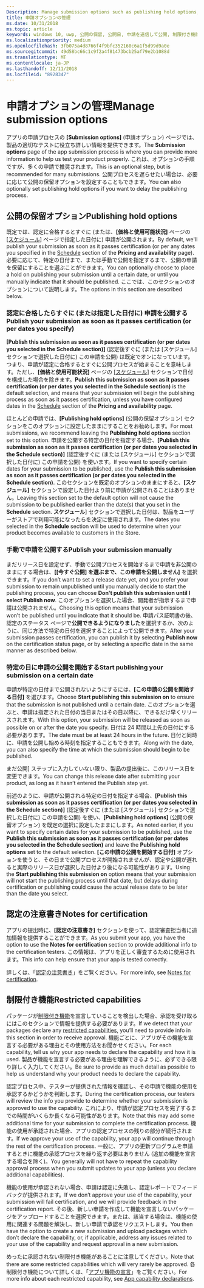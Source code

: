 ```yaml
---
Description: Manage submission options such as publishing hold options, notes for certification, and more.
title: 申請オプションの管理
ms.date: 10/31/2018
ms.topic: article
keywords: windows 10, uwp, 公開の保留, 公開日, 申請を送信して公開, 制限付き機能の承認
ms.localizationpriority: medium
ms.openlocfilehash: 3fb075a4d8766f4f9bfc352160c6a1f5d99d9a0e
ms.sourcegitcommit: 49d58bc66c1c9f2a4f81473bcb25af79e2b1088d
ms.translationtype: MT
ms.contentlocale: ja-JP
ms.lasthandoff: 12/11/2018
ms.locfileid: "8928347"
---
```

# <a name="manage-submission-options"></a><span data-ttu-id="383b8-103">申請オプションの管理</span><span class="sxs-lookup"><span data-stu-id="383b8-103">Manage submission options</span></span>

<span data-ttu-id="383b8-104">アプリの申請プロセスの **[Submission options]** (申請オプション) ページでは、製品の適切なテストに役立ち詳しい情報を提供できます。</span><span class="sxs-lookup"><span data-stu-id="383b8-104">The **Submission options** page of the app submission process is where you can provide more information to help us test your product properly.</span></span> <span data-ttu-id="383b8-105">これは、オプションの手順ですが、多くの申請で推奨されます。</span><span class="sxs-lookup"><span data-stu-id="383b8-105">This is an optional step, but is recommended for many submissions.</span></span> <span data-ttu-id="383b8-106">公開プロセスを遅らせたい場合は、必要に応じて公開の保留オプションを設定することもできます。</span><span class="sxs-lookup"><span data-stu-id="383b8-106">You can also optionally set publishing hold options if you want to delay the publishing process.</span></span>


## <a name="publishing-hold-options"></a><span data-ttu-id="383b8-107">公開の保留オプション</span><span class="sxs-lookup"><span data-stu-id="383b8-107">Publishing hold options</span></span>

<span data-ttu-id="383b8-108">既定では、認定に合格するとすぐに (または、**[価格と使用可能状況]** ページの [[スケジュール]](configure-precise-release-scheduling.md) ページで指定した日付に) 申請が公開されます。</span><span class="sxs-lookup"><span data-stu-id="383b8-108">By default, we'll publish your submission as soon as it passes certification (or per any dates you specified in the  [Schedule](configure-precise-release-scheduling.md) section of the **Pricing and availability** page).</span></span> <span data-ttu-id="383b8-109">必要に応じて、特定の日付まで、または手動で公開を指定するまで、公開の申請を保留にすることを選ぶことができます。</span><span class="sxs-lookup"><span data-stu-id="383b8-109">You can optionally choose to place a hold on publishing your submission until a certain date, or until you manually indicate that it should be published.</span></span> <span data-ttu-id="383b8-110">ここでは、このセクションのオプションについて説明します。</span><span class="sxs-lookup"><span data-stu-id="383b8-110">The options in this section are described below.</span></span> 


### <a name="publish-your-submission-as-soon-as-it-passes-certification-or-per-dates-you-specify"></a><span data-ttu-id="383b8-111">認定に合格したらすぐに (または指定した日付に) 申請を公開する</span><span class="sxs-lookup"><span data-stu-id="383b8-111">Publish your submission as soon as it passes certification (or per dates you specify)</span></span>

<span data-ttu-id="383b8-112">**[Publish this submission as soon as it passes certification (or per dates you selected in the Schedule section)]** (認定後すぐに (または [スケジュール] セクションで選択した日付に) この申請を公開) は既定でオンになっています。つまり、申請が認定に合格するとすぐに公開プロセスが始まることを意味します。ただし、**[価格と使用可能状況]** ページの [[スケジュール]](configure-precise-release-scheduling.md) セクションで日付を構成した場合を除きます。</span><span class="sxs-lookup"><span data-stu-id="383b8-112">**Publish this submission as soon as it passes certification (or per dates you selected in the Schedule section)** is the default selection, and means that your submission will begin the publishing process as soon as it passes certification, unless you have configured dates in the [Schedule](configure-precise-release-scheduling.md) section of the **Pricing and availability** page.</span></span>   

<span data-ttu-id="383b8-113">ほとんどの申請では、**[Publishing hold options]** (公開の保留オプション) セクションをこのオプションに設定したままにすることをお勧めします。</span><span class="sxs-lookup"><span data-stu-id="383b8-113">For most submissions, we recommend leaving the **Publishing hold options** section set to this option.</span></span> <span data-ttu-id="383b8-114">申請を公開する特定の日付を指定する場合、**[Publish this submission as soon as it passes certification (or per dates you selected in the Schedule section)]** (認定後すぐに (または [スケジュール] セクションで選択した日付に) この申請を公開) を使います。</span><span class="sxs-lookup"><span data-stu-id="383b8-114">If you want to specify certain dates for your submission to be published, use the **Publish this submission as soon as it passes certification (or per dates you selected in the Schedule section)**.</span></span> <span data-ttu-id="383b8-115">このセクションを既定のオプションのままにすると、**[スケジュール]** セクションで設定した日付より前に申請が公開されることはありません。</span><span class="sxs-lookup"><span data-stu-id="383b8-115">Leaving this section set to the default option will not cause the submission to be published earlier than the date(s) that you set in the **Schedule** section.</span></span> <span data-ttu-id="383b8-116">**スケジュール**] セクションで選択した日付は、製品をユーザーがストアで利用可能になったらを決定に使用されます。</span><span class="sxs-lookup"><span data-stu-id="383b8-116">The dates you selected in the **Schedule** section will be used to determine when your product becomes available to customers in the Store.</span></span>


### <a name="publish-your-submission-manually"></a><span data-ttu-id="383b8-117">手動で申請を公開する</span><span class="sxs-lookup"><span data-stu-id="383b8-117">Publish your submission manually</span></span>

<span data-ttu-id="383b8-118">まだリリース日を設定せず、手動で公開プロセスを開始するまで申請を非公開のままにする場合は、**[[今すぐ公開] を選ぶまで、この申請を公開しません]** を選択できます。</span><span class="sxs-lookup"><span data-stu-id="383b8-118">If you don’t want to set a release date yet, and you prefer your submission to remain unpublished until you manually decide to start the publishing process, you can choose **Don't publish this submission until I select Publish now**.</span></span> <span data-ttu-id="383b8-119">このオプションを選択した場合、開発者が指示するまで申請は公開されません。</span><span class="sxs-lookup"><span data-stu-id="383b8-119">Choosing this option means that your submission won’t be published until you indicate that it should be.</span></span> <span data-ttu-id="383b8-120">申請パス証明書の後、認定のステータス ページで**公開できるようになりました**を選択するか、次のように、同じ方法で特定の日付を選択することによって公開できます。</span><span class="sxs-lookup"><span data-stu-id="383b8-120">After your submission passes certification, you can publish it by selecting **Publish now** on the certification status page, or by selecting a specific date in the same manner as described below.</span></span>


### <a name="start-publishing-your-submission-on-a-certain-date"></a><span data-ttu-id="383b8-121">特定の日に申請の公開を開始する</span><span class="sxs-lookup"><span data-stu-id="383b8-121">Start publishing your submission on a certain date</span></span>

<span data-ttu-id="383b8-122">申請が特定の日付まで公開されないようにするには、**[この申請の公開を開始する日付]** を選びます。</span><span class="sxs-lookup"><span data-stu-id="383b8-122">Choose **Start publishing this submission on** to ensure that the submission is not published until a certain date.</span></span> <span data-ttu-id="383b8-123">このオプションを選ぶと、申請は指定された日付の当日またはその日以降に、できるだけ早くリリースされます。</span><span class="sxs-lookup"><span data-stu-id="383b8-123">With this option, your submission will be released as soon as possible on or after the date you specify.</span></span> <span data-ttu-id="383b8-124">日付は 24 時間以上先の日付にする必要があります。</span><span class="sxs-lookup"><span data-stu-id="383b8-124">The date must be at least 24 hours in the future.</span></span> <span data-ttu-id="383b8-125">日付と同時に、申請を公開し始める時刻を指定することもできます。</span><span class="sxs-lookup"><span data-stu-id="383b8-125">Along with the date, you can also specify the time at which the submission should begin to be published.</span></span> 

<span data-ttu-id="383b8-126">まだ公開] ステップに入力していない限り、製品の提出後に、このリリース日を変更できます。</span><span class="sxs-lookup"><span data-stu-id="383b8-126">You can change this release date after submitting your product, as long as it hasn’t entered the Publish step yet.</span></span> 
 
<span data-ttu-id="383b8-127">前述のように、申請が公開される特定の日付を指定する場合、**[Publish this submission as soon as it passes certification (or per dates you selected in the Schedule section)]** (認定後すぐに (または [スケジュール] セクションで選択した日付に) この申請を公開) を使い、**[Publishing hold options]** (公開の保留オプション) を既定の選択に設定したままにします。</span><span class="sxs-lookup"><span data-stu-id="383b8-127">As noted earlier, if you want to specify certain dates for your submission to be published, use the **Publish this submission as soon as it passes certification (or per dates you selected in the Schedule section)** and leave the **Publishing hold options** set to the default selection.</span></span> <span data-ttu-id="383b8-128">**[この申請の公開を開始する日付]** オプションを使うと、その日まで公開プロセスが開始されませんが、認定や公開が遅れると実際のリリース日が選択した日付より後になる可能性があります。</span><span class="sxs-lookup"><span data-stu-id="383b8-128">Using the **Start publishing this submission on** option means that your submission will not start the publishing process until that date, but delays during certification or publishing could cause the actual release date to be later than the date you select.</span></span> 


## <a name="notes-for-certification"></a><span data-ttu-id="383b8-129">認定の注意書き</span><span class="sxs-lookup"><span data-stu-id="383b8-129">Notes for certification</span></span>

<span data-ttu-id="383b8-130">アプリの提出時に、**[認定の注意書き]** セクションを使って、認定審査担当者に追加情報を提供することができます。</span><span class="sxs-lookup"><span data-stu-id="383b8-130">As you submit your app, you have the option to use the **Notes for certification** section to provide additional info to the certification testers.</span></span> <span data-ttu-id="383b8-131">この情報は、アプリを正しく審査するために使用されます。</span><span class="sxs-lookup"><span data-stu-id="383b8-131">This info can help ensure that your app is tested correctly.</span></span> 

<span data-ttu-id="383b8-132">詳しくは、「[認定の注意書き](notes-for-certification.md)」をご覧ください。</span><span class="sxs-lookup"><span data-stu-id="383b8-132">For more info, see [Notes for certification](notes-for-certification.md).</span></span>


## <a name="restricted-capabilities"></a><span data-ttu-id="383b8-133">制限付き機能</span><span class="sxs-lookup"><span data-stu-id="383b8-133">Restricted capabilities</span></span>

<span data-ttu-id="383b8-134">パッケージが[制限付き機能](../packaging/app-capability-declarations.md#restricted-capabilities)を宣言していることを検出した場合、承認を受け取るにはこのセクションで情報を提供する必要があります。</span><span class="sxs-lookup"><span data-stu-id="383b8-134">If we detect that your packages declare any [restricted capabilities](../packaging/app-capability-declarations.md#restricted-capabilities), you’ll need to provide info in this section in order to receive approval.</span></span> <span data-ttu-id="383b8-135">機能ごとに、アプリがその機能を宣言する必要がある理由とその使用方法をお聞かせください。</span><span class="sxs-lookup"><span data-stu-id="383b8-135">For each capability, tell us why your app needs to declare the capability and how it is used.</span></span> <span data-ttu-id="383b8-136">製品が機能を宣言する必要がある理由を理解できるように、必ずできる限り詳しく入力してください。</span><span class="sxs-lookup"><span data-stu-id="383b8-136">Be sure to provide as much detail as possible to help us understand why your product needs to declare the capability.</span></span> 

<span data-ttu-id="383b8-137">認定プロセス中、テスターが提供された情報を確認し、その申請で機能の使用を承認するかどうかを判断します。</span><span class="sxs-lookup"><span data-stu-id="383b8-137">During the certification process, our testers will review the info you provide to determine whether your submission is approved to use the capability.</span></span> <span data-ttu-id="383b8-138">これにより、申請が認定プロセスを完了するまでの時間がいくらか長くなる可能性があります。</span><span class="sxs-lookup"><span data-stu-id="383b8-138">Note that this may add some additional time for your submission to complete the certification process.</span></span> <span data-ttu-id="383b8-139">機能の使用が承認された場合、アプリの認定プロセスの残りの部分が続行されます。</span><span class="sxs-lookup"><span data-stu-id="383b8-139">If we approve your use of the capability, your app will continue through the rest of the certification process.</span></span> <span data-ttu-id="383b8-140">一般に、アプリの更新プログラムを申請するときに機能の承認プロセスを繰り返す必要はありません (追加の機能を宣言する場合を除く)。</span><span class="sxs-lookup"><span data-stu-id="383b8-140">You generally will not have to repeat the capability approval process when you submit updates to your app (unless you declare additional capabilities).</span></span> 

<span data-ttu-id="383b8-141">機能の使用が承認されない場合、申請は認定に失敗し、認定レポートでフィードバックが提供されます。</span><span class="sxs-lookup"><span data-stu-id="383b8-141">If we don’t approve your use of the capability, your submission will fail certification, and we will provide feedback in the certification report.</span></span> <span data-ttu-id="383b8-142">その後、新しい申請を作成して機能を宣言しないパッケージをアップロードすることを選択できます。または、該当する場合は、機能の使用に関連する問題を解決し、新しい申請で承認をリクエストします。</span><span class="sxs-lookup"><span data-stu-id="383b8-142">You then have the option to create a new submission and upload packages which don’t declare the capability, or, if applicable, address any issues related to your use of the capability and request approval in a new submission.</span></span>

<span data-ttu-id="383b8-143">めったに承認されない制限付き機能があることに注意してください。</span><span class="sxs-lookup"><span data-stu-id="383b8-143">Note that there are some restricted capabilities which will very rarely be approved.</span></span> <span data-ttu-id="383b8-144">各制限付き機能について詳しくは、「[アプリ機能の宣言](../packaging/app-capability-declarations.md#restricted-capabilities)」をご覧ください。</span><span class="sxs-lookup"><span data-stu-id="383b8-144">For more info about each restricted capability, see [App capability declarations](../packaging/app-capability-declarations.md#restricted-capabilities).</span></span>

